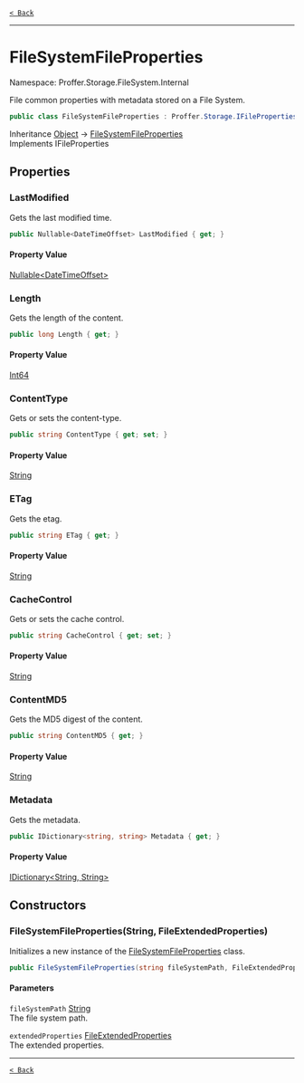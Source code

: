 [`< Back`](./)

---

# FileSystemFileProperties

Namespace: Proffer.Storage.FileSystem.Internal

File common properties with metadata stored on a File System.

```csharp
public class FileSystemFileProperties : Proffer.Storage.IFileProperties
```

Inheritance [Object](https://docs.microsoft.com/en-us/dotnet/api/system.object) → [FileSystemFileProperties](./proffer.storage.filesystem.internal.filesystemfileproperties)<br>
Implements IFileProperties

## Properties

### **LastModified**

Gets the last modified time.

```csharp
public Nullable<DateTimeOffset> LastModified { get; }
```

#### Property Value

[Nullable&lt;DateTimeOffset&gt;](https://docs.microsoft.com/en-us/dotnet/api/system.nullable-1)<br>

### **Length**

Gets the length of the content.

```csharp
public long Length { get; }
```

#### Property Value

[Int64](https://docs.microsoft.com/en-us/dotnet/api/system.int64)<br>

### **ContentType**

Gets or sets the content-type.

```csharp
public string ContentType { get; set; }
```

#### Property Value

[String](https://docs.microsoft.com/en-us/dotnet/api/system.string)<br>

### **ETag**

Gets the etag.

```csharp
public string ETag { get; }
```

#### Property Value

[String](https://docs.microsoft.com/en-us/dotnet/api/system.string)<br>

### **CacheControl**

Gets or sets the cache control.

```csharp
public string CacheControl { get; set; }
```

#### Property Value

[String](https://docs.microsoft.com/en-us/dotnet/api/system.string)<br>

### **ContentMD5**

Gets the MD5 digest of the content.

```csharp
public string ContentMD5 { get; }
```

#### Property Value

[String](https://docs.microsoft.com/en-us/dotnet/api/system.string)<br>

### **Metadata**

Gets the metadata.

```csharp
public IDictionary<string, string> Metadata { get; }
```

#### Property Value

[IDictionary&lt;String, String&gt;](https://docs.microsoft.com/en-us/dotnet/api/system.collections.generic.idictionary-2)<br>

## Constructors

### **FileSystemFileProperties(String, FileExtendedProperties)**

Initializes a new instance of the [FileSystemFileProperties](./proffer.storage.filesystem.internal.filesystemfileproperties) class.

```csharp
public FileSystemFileProperties(string fileSystemPath, FileExtendedProperties extendedProperties)
```

#### Parameters

`fileSystemPath` [String](https://docs.microsoft.com/en-us/dotnet/api/system.string)<br>
The file system path.

`extendedProperties` [FileExtendedProperties](./proffer.storage.filesystem.internal.fileextendedproperties)<br>
The extended properties.

---

[`< Back`](./)

